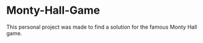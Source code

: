 # Monty-Hall-Game
This personal project was made to find a solution for the famous Monty Hall game.
